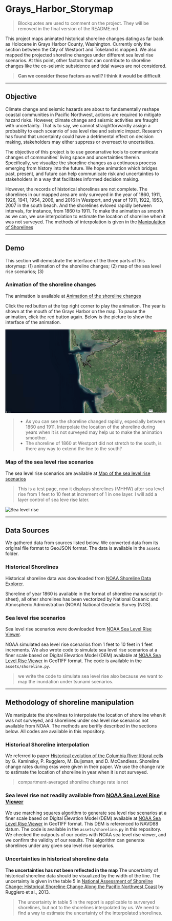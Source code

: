 # Grays_Harbor_Storymap

> Blockquotes are used to comment on the project. They will be removed in the final version of the README.md

This project maps animated historical shoreline changes dating as far back as Holocene in Grays Harbor County, Washington. Currently only the section between the City of Westport and Tokeland is mapped. We also mapped the projected shoreline changes under different sea level rise scenarios. At this point, other factors that can contribute to shoreline changes like the co-seismic subsidence and tidal waves are not considered. 

> **Can we consider these factors as well? I think it would be difficult**
 
***
## Objective

Climate change and seismic hazards are about to fundamentally reshape coastal communities in Pacific Northwest, actions are required to mitigate hazard risks. However, climate change and seismic activities are fraught with uncertainty. That is to say, we cannot straightforwardly assign a probablity to each sceanrio of sea level rise and seismic impact. Research has found that uncertainty could have a detrimental effect on decision making, stakeholders may either suppress or overreact to uncertaities.

The objective of this project is to use geonarrative tools to communicate changes of communities' living space and uncertainties therein. Specifically, we visualize the shoreline changes as a cotinuous process emerging from history into the future. We hope animation which bridges past, present, and future can help communicate risk and uncertainties to stakeholders in a way that facilitates informed decision making. 

However, the records of historical shorelines are not complete. The shorelines in our mapped area are only surveyed in the year of 1860, 1911, 1926, 1941, 1954, 2006, and 2016 in Westport, and year of 1911, 1922, 1953, 2007 in the south beach. And the shorelines evloved rapidly between intervals, for instance, from 1860 to 1911. To make the animation as smooth as we can, we use interpolation to estimate the location of shoreline when it was not surveyed. The methods of interpolation is given in the [Manipulation of Shorelines](#manipulation-of-shorelines)
***

## Demo

This section will demostrate the interface of the three parts of this storymap: (1) animation of the shoreline changes; (2) map of the sea level rise scenarios; (3) 
### Animation of the shoreline changes

The animation is available at [Animation of the shoreline changes](https://jerryliu-96.github.io/Grays_Harbor_Storymap/animation_historical_shoreline.html)

Click the red button at the top right corner to play the animation. The year is shown at the mouth of the Grays Harbor on the map. To pause the animation, click the red button again. Below is the picture to show the interface of the animation.

![Animation of the shoreline changes](img/animation.png)

>  - As you can see the shoreline changed rapidly, especially between 1860 and 1911. Interpolate the location of the shoreline during years when it is not surveyed may help us to make the animation smoother.
>  - The shoreline of 1860 at Westport did not stretch to the south, is there any way to extend the line to the south?

### Map of the sea level rise scenarios

The sea level rise scenarios are available at [Map of the sea level rise scenarios](https://jerryliu-96.github.io/Grays_Harbor_Storymap/test_sea_level_rise.html)

> This is a test page, now it displays shorelines (MHHW) after sea level rise from 1 feet to 10 feet at increment of 1 in one layer. I will add a layer control of sea leve rise later.

![Sea level rise](img/seaLevelRise.png)
***

## Data Sources

We gathered data from sources listed below. We converted data from its original file format to GeoJSON format. The data is available in the `assets` folder. 

### Historical Shorelines
Historical shoreline data was downloaded from [NOAA Shoreline Data Explorer](https://geodesy.noaa.gov/NSDE/).

Shoreline of year 1860 is available in the format of shoreline manuscript (t-sheet), all other shorelines has been vectorized by National Oceanic and Atmospheric Administration (NOAA) National Geodetic Survey (NGS).

### Sea level rise scenarios
Sea level rise scenarios were downloaded from [NOAA Sea Level Rise Viewer](https://coast.noaa.gov/slr/).

NOAA simulated sea level rise scenarios from 1 feet to 10 feet in 1 feet increments. We also wrote code to simulate sea level rise scenarios at a finer scale based on Digital Elevation Model (DEM) available at [NOAA Sea Level Rise Viewer](https://coast.noaa.gov/slr/) in GeoTIFF format. The code is available in the `assets/shoreline.py`. 

> we write the code to simulate sea level rise also because we want to map the inundation under tsunami scenarios.

***
## Methodology of shoreline manipulation

We manipulate the shorelines to interpolate the location of shoreline when it was not surveyed, and shorelines under sea level rise scenarios not available from NOAA. The methods are berifly described in the sections below. All codes are available in this repository.

### Historical Shoreline interpolation
We referred to paper [Historical evolution of the Columbia River littoral cells](https://www.sciencedirect.com/science/article/pii/S002532271000068X?casa_token=TcagawtuglwAAAAA:fanvZ6TIDJHgqDyYTeEVTLXf1QSIoC0YUe5b-EEJ-8XqMxwxYB0sxpHubiRMz6I_KNp5z1y8ycg) by G. Kaminsky, P. Ruggiero, M. Buijsman, and D. McCandless. Shoreline change rates during eras were given in their paper. We use the change rate to estimate the location of shoreline in year when it is not surveyed.

> compartment-averaged shoreline change rate is not  

### Sea level rise not readily available from [NOAA Sea Level Rise Viewer](https://coast.noaa.gov/slr/)

We use marching squares algorithm to generate sea level rise scenarios at a finer scale based on Digital Elevation Model (DEM) available at [NOAA Sea Level Rise Viewer](https://coast.noaa.gov/slr/) in GeoTIFF format. This DEM is referenced to NAVD88 datum. The code is available in the `assets/shoreline.py` in this repository. We checked the outpouts of our codes with NOAA sea level rise viewer, and we confirm the validity of our results. This algorithm can generate shorelines under any given sea level rise scenarios. 

### Uncertainties in historical shoreline data

**The uncertainties has not been reflected in the map** The uncertainty of historical shoreline data should be visualized by the width of the line. The uncertainty is given in the table 5 in [National Assessment of Shoreline Change: Historical Shoreline Change Along the Pacific Northwest Coast](https://pubs.usgs.gov/of/2012/1007/) by Ruggiero et al., 2013.

> The uncertainty in table 5 in the report is applicable to surveryed shorelines, but not to the shorelines interpolated by us. We need to find a way to estimate the uncertainty of the interpolated shorelines.
